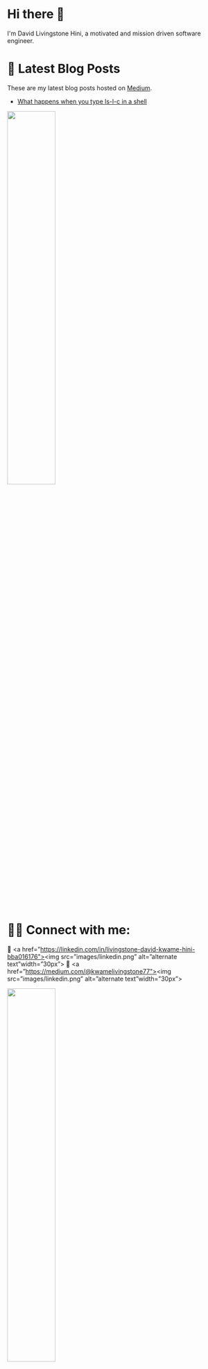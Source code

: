 # Hi there 👋
I'm David Livingstone Hini, a motivated and mission driven software engineer. 

# 📝 Latest Blog Posts
These are my latest blog posts hosted on <a href="https://medium.com">Medium</a>.

<!-- BLOG-POST-LIST:START -->
- [What happens when you type ls-l-c in a shell](https://medium.com/@kwamelivingstone77/what-happens-when-you-type-ls-l-c-in-a-shell-and-hit-enter-89fbb4094139------2)
<!-- BLOG-POST-LIST:END -->

<img width="47%" src="https://github-readme-stats.vercel.app/api/top-langs/?username=DavidLivingstoneHini&layout=compact&show_icons=true&theme=cobalt" />


# 👊🏾 Connect with me:
🔗 <a href=”https://linkedin.com/in/livingstone-david-kwame-hini-bba016176"><img src=”images/linkedin.png” alt=”alternate text”width=”30px”></a>
🔗 <a href=”https://medium.com/@kwamelivingstone77"><img src=”images/linkedin.png” alt=”alternate text”width=”30px”></a>


<img width="47%" src="https://github-readme-stats.vercel.app/api?username=DavidLivingstoneHini&show_icons=true&theme=cobalt" />
